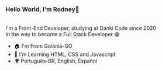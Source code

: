 ### Hello World, I'm Rodney👋
<br>I'm a Front-End Developer, studying at Danki Code since 2020<br>
In the way to become a Full Stack Developer 😁

- 🏠 I'm From Goiânia-GO
- 🌱 I'm Learning HTML, CSS and Javascript 
- 🌍 Português-BR, English, Español 

